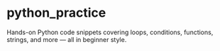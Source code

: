 # python_practice
Hands-on Python code snippets covering loops, conditions, functions, strings, and more — all in beginner style.
